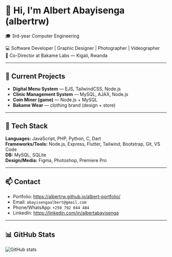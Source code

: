 # 👋 Hi, I'm Albert Abayisenga (albertrw)

🎓 3rd-year Computer Engineering 

💻 Software Developer | Graphic Designer | Photographer | Videographer  
🏢 Co-Director at Bakame Labs — Kigali, Rwanda

---

## 🚀 Current Projects
- **Digital Menu System** — EJS, TailwindCSS, Node.js
- **Clinic Management System** — MySQL, AJAX, Node.js
- **Coin Miner (game)** — Node.js + MySQL
- **Bakame Wear** — clothing brand (design + store)

---

## 🧰 Tech Stack
**Languages:** JavaScript, PHP, Python, C, Dart  
**Frameworks/Tools:** Node.js, Express, Flutter, Tailwind, Bootstrap, Git, VS Code  
**DB:** MySQL, SQLite  
**Design/Media:** Figma, Photoshop, Premiere Pro

---

## 📫 Contact
- Portfolio: https://albertrw.github.io/albert-portfolio/  
- Email: `abayisengaalbert@gmail.com`  
- Phone/WhatsApp: `+250 792 044 484`  
- LinkedIn: https://linkedin.com/in/albertabayisenga

---

## 📊 GitHub Stats
![GitHub stats](https://github-readme-stats.vercel.app/api?username=albertrw&show_icons=true&theme=tokyonight)
